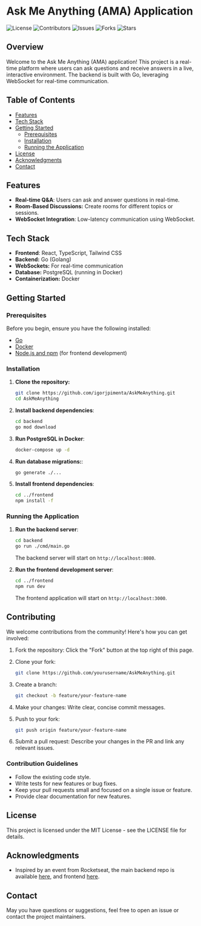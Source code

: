 # Ask Me Anything (AMA) Application

![License](https://img.shields.io/github/license/igorjpimenta/AskMeAnything)
![Contributors](https://img.shields.io/github/contributors/igorjpimenta/AskMeAnything)
![Issues](https://img.shields.io/github/issues/igorjpimenta/AskMeAnything)
![Forks](https://img.shields.io/github/forks/igorjpimenta/AskMeAnything)
![Stars](https://img.shields.io/github/stars/igorjpimenta/AskMeAnything)

## Overview

Welcome to the Ask Me Anything (AMA) application! This project is a real-time platform where users can ask questions and receive answers in a live, interactive environment. The backend is built with Go, leveraging WebSocket for real-time communication.

## Table of Contents

- [Features](#features)
- [Tech Stack](#tech-stack)
- [Getting Started](#getting-started)
  - [Prerequisites](#prerequisites)
  - [Installation](#installation)
  - [Running the Application](#running-the-application)
- [License](#license)
- [Acknowledgments](#acknowledgments)
- [Contact](#contact)

## Features

- **Real-time Q&A**: Users can ask and answer questions in real-time.
- **Room-Based Discussions:** Create rooms for different topics or sessions.
- **WebSocket Integration**: Low-latency communication using WebSocket.

## Tech Stack

- **Frontend**: React, TypeScript, Tailwind CSS
- **Backend:** Go (Golang)
- **WebSockets:** For real-time communication
- **Database:** PostgreSQL (running in Docker)
- **Containerization:** Docker

## Getting Started

### Prerequisites

Before you begin, ensure you have the following installed:

- [Go](https://golang.org/doc/install)
- [Docker](https://www.docker.com/get-started)
- [Node.js and npm](https://nodejs.org/) (for frontend development)

### Installation

1. **Clone the repository:**
   ```bash
   git clone https://github.com/igorjpimenta/AskMeAnything.git
   cd AskMeAnything
    ```

2. **Install backend dependencies**:
    ```bash
    cd backend
    go mod download
    ```

3. **Run PostgreSQL in Docker**:
    ```bash
    docker-compose up -d
    ```

4. **Run database migrations:**:
    ```bash
    go generate ./...
    ```

5. **Install frontend dependencies**:
    ```bash
    cd ../frontend
    npm install -f
    ```

### Running the Application

1. **Run the backend server**:
    ```bash
    cd backend
    go run ./cmd/main.go
    ```
    The backend server will start on `http://localhost:8080`.

2. **Run the frontend development server**:
    ```bash
    cd ../frontend
    npm run dev
    ```
    The frontend application will start on `http://localhost:3000`.

## Contributing
We welcome contributions from the community! Here's how you can get involved:

1. Fork the repository: Click the "Fork" button at the top right of this page.

2. Clone your fork:
    ```bash
    git clone https://github.com/yourusername/AskMeAnything.git
    ```

3. Create a branch:
    ```bash
    git checkout -b feature/your-feature-name
    ```

4. Make your changes: Write clear, concise commit messages.

5. Push to your fork:
    ```bash
    git push origin feature/your-feature-name
    ```

6. Submit a pull request: Describe your changes in the PR and link any relevant issues.

### Contribution Guidelines
- Follow the existing code style.
- Write tests for new features or bug fixes.
- Keep your pull requests small and focused on a single issue or feature.
- Provide clear documentation for new features.

## License
This project is licensed under the MIT License - see the LICENSE file for details.

## Acknowledgments
- Inspired by an event from Rocketseat, the main backend repo is available [here](https://github.com/rocketseat-education/semana-tech-01-go-react-server/), and frontend [here](https://github.com/rocketseat-education/semana-tech-01-go-react-web).

## Contact
May you have questions or suggestions, feel free to open an issue or contact the project maintainers.